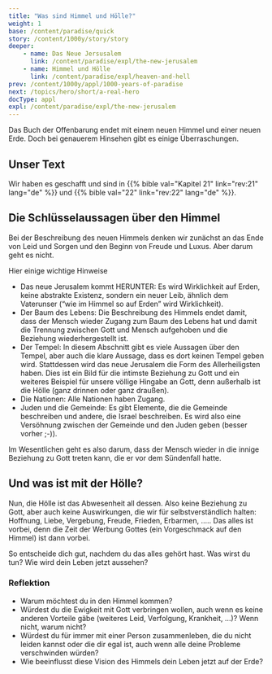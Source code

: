 ```yaml
---
title: "Was sind Himmel und Hölle?"
weight: 1
base: /content/paradise/quick
story: /content/1000y/story/story
deeper:
    - name: Das Neue Jersusalem
      link: /content/paradise/expl/the-new-jerusalem
    - name: Himmel und Hölle
      link: /content/paradise/expl/heaven-and-hell
prev: /content/1000y/appl/1000-years-of-paradise
next: /topics/hero/short/a-real-hero
docType: appl
expl: /content/paradise/expl/the-new-jerusalem
---
```


Das Buch der Offenbarung endet mit einem neuen Himmel und einer neuen Erde. Doch bei genauerem Hinsehen gibt es einige Überraschungen.

## Unser Text

<a name="49a1"></a>
Wir haben es geschafft und sind in {{% bible val="Kapitel 21" link="rev:21" lang="de" %}} und {{% bible val="22" link="rev:22" lang="de" %}}.

## Die Schlüsselaussagen über den Himmel

<a name="7676"></a>
Bei der Beschreibung des neuen Himmels denken wir zunächst an das Ende von Leid und Sorgen und den Beginn von Freude und Luxus. Aber darum geht es nicht.

Hier einige wichtige Hinweise

- Das neue Jerusalem kommt HERUNTER: Es wird Wirklichkeit auf Erden, keine abstrakte Existenz, sondern ein neuer Leib, ähnlich dem Vaterunser (“wie im Himmel so auf Erden” wird Wirklichkeit).
- Der Baum des Lebens: Die Beschreibung des Himmels endet damit, dass der Mensch wieder Zugang zum Baum des Lebens hat und damit die Trennung zwischen Gott und Mensch aufgehoben und die Beziehung wiederhergestellt ist.
- Der Tempel: In diesem Abschnitt gibt es viele Aussagen über den Tempel, aber auch die klare Aussage, dass es dort keinen Tempel geben wird. Stattdessen wird das neue Jerusalem die Form des Allerheiligsten haben. Dies ist ein Bild für die intimste Beziehung zu Gott und ein weiteres Beispiel für unsere völlige Hingabe an Gott, denn außerhalb ist die Hölle (ganz drinnen oder ganz draußen).
- Die Nationen: Alle Nationen haben Zugang.
- Juden und die Gemeinde: Es gibt Elemente, die die Gemeinde beschreiben und andere, die Israel beschreiben. Es wird also eine Versöhnung zwischen der Gemeinde und den Juden geben (besser vorher ;-)).

Im Wesentlichen geht es also darum, dass der Mensch wieder in die innige Beziehung zu Gott treten kann, die er vor dem Sündenfall hatte.

## Und was ist mit der Hölle?

<a name="570f"></a>
Nun, die Hölle ist das Abwesenheit all dessen. Also keine Beziehung zu Gott, aber auch keine Auswirkungen, die wir für selbstverständlich halten: Hoffnung, Liebe, Vergebung, Freude, Frieden, Erbarmen, ….. Das alles ist vorbei, denn die Zeit der Werbung Gottes (ein Vorgeschmack auf den Himmel) ist dann vorbei.

So entscheide dich gut, nachdem du das alles gehört hast. Was wirst du tun? Wie wird dein Leben jetzt aussehen?

### Reflektion

<a name="700d"></a>
- Warum möchtest du in den Himmel kommen?
- Würdest du die Ewigkeit mit Gott verbringen wollen, auch wenn es keine anderen Vorteile gäbe (weiteres Leid, Verfolgung, Krankheit, …)? Wenn nicht, warum nicht?
- Würdest du für immer mit einer Person zusammenleben, die du nicht leiden kannst oder die dir egal ist, auch wenn alle deine Probleme verschwinden würden?
- Wie beeinflusst diese Vision des Himmels dein Leben jetzt auf der Erde?
